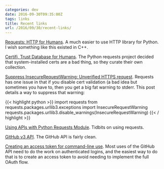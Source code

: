 ```yaml
---
categories: dev
date: 2016-09-30T09:35:00Z
tags: links
title: Recent links
url: /2016/09/30/recent-links/
---
```


[Requests: HTTP for Humans](http://docs.python-requests.org/en/latest/). A much easier to use HTTP library for Python. I wish something like this existed in C++.

[Certifi, Trust Database for Humans](https://certifi.io/en/latest/). The Python requests project decided that system-installed certs are a bad thing, so they curate their own collection.

[Suppress InsecureRequestWarning: Unverified HTTPS request](http://stackoverflow.com/questions/27981545/suppress-insecurerequestwarning-unverified-https-request-is-being-made-in-pytho). Requests has one issue in that if you disable cert validation (a bad idea but sometimes you have to, then you get a big fat warning to stderr. This post details a way to suppress that warning:

{{< highlight python >}}
import requests
from requests.packages.urllib3.exceptions import InsecureRequestWarning
requests.packages.urllib3.disable_warnings(InsecureRequestWarning)
{{< / highlight >}}

[Using APIs with Python Requests Module](http://engineering.hackerearth.com/2014/08/21/python-requests-module/). Tidbits on using requests.

[GitHub v3 API](https://developer.github.com/v3/). The GitHub API is fairly clean.

[Creating an access token for command-line use](https://help.github.com/articles/creating-an-access-token-for-command-line-use/). Most uses of the GitHub API need to do the work on authenticated logins, and the easiest way to do that is to create an access token to avoid needing to implement the full OAuth flow.
